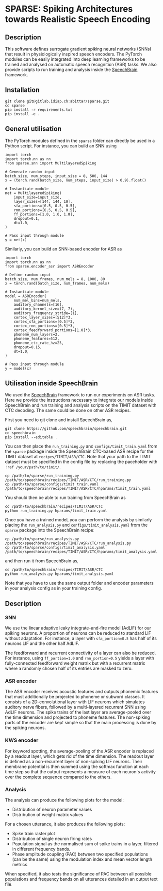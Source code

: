 <!--
SPDX-FileCopyrightText: Copyright © 2024 Idiap Research Institute <contact@idiap.ch>

SPDX-FileContributor: Alexandre Bittar abittar@idiap.ch>

SPDX-License-Identifier: BSD-3-Clause
--->

# SPARSE: Spiking Architectures towards Realistic Speech Encoding

## Description

This software defines surrogate gradient spiking neural networks (SNNs) that result
in physiologically inspired speech encoders. The PyTorch modules can be easily
integrated into deep learning frameworks to be trained and analysed on automatic
speech recognition (ASR) tasks. We also provide scripts to run training and analysis
inside the [SpeechBrain](https://github.com/speechbrain/speechbrain) framework.

## Installation
```
git clone git@gitlab.idiap.ch:abittar/sparse.git
cd sparse
pip install -r requirements.txt
pip install -e .
```

## General utilisation

The PyTorch modules defined in the `sparse` folder can directly be used in a
Python script. For instance, you can build an SNN using

```
import torch
import torch.nn as nn
from sparse.snn import MultilayeredSpiking

# Generate random input
batch_size, num_steps, input_size = 8, 500, 144
x = (torch.rand(batch_size, num_steps, input_size) > 0.9).float()

# Instantiate module
net = MultilayeredSpiking(
    input_size=input_size,
    layer_sizes=[144, 144, 10],
    sfa_portions=[0.5, 0.5, 0.5],
    rnn_portions=[0.5, 0.5, 0.5],
    ff_portions=[1.0, 1.0, 1.0],
    dropout=0.1,
    dt=1.0,
)

# Pass input through module
y = net(x)
```

Similarly, you can build an SNN-based encoder for ASR as
```
import torch
import torch.nn as nn
from sparse.encoder_asr import ASREncoder

# Define random input
batch_size, num_frames, num_mels = 8, 1000, 80
x = torch.rand(batch_size, num_frames, num_mels)

# Instantiate module
model = ASREncoder(
    num_mel_bins=num_mels,
    auditory_channels=[16],
    auditory_kernel_size=(7, 7),
    auditory_frequency_stride=[1],
    cortex_layer_sizes=[512]*3,
    cortex_sfa_portions=[0.5]*3,
    cortex_rnn_portions=[0.5]*3,
    cortex_feedforward_portions=[1.0]*3,
    phoneme_num_layers=2,
    phoneme_features=512,
    phoneme_ctc_rate_hz=25,
    dropout=0.15,
    dt=1.0,
)

# Pass input through module
y = model(x)
```

## Utilisation inside SpeechBrain

We used the [SpeechBrain](https://github.com/speechbrain/speechbrain) framework
to run our experiments on ASR tasks. Here we provide the instructions necessary
to integrate our models inside SpeechBrain and run training and analysis
scripts on the TIMIT dataset with CTC decoding. The same could be done on other
ASR recipes.

First you need to git clone and install SpeechBrain as,
```
git clone https://github.com/speechbrain/speechbrain.git
cd speechbrain
pip install --editable .
```

You can then place the `run_training.py` and `configs/timit_train.yaml` from the
`sparse` package inside the SpeechBrain CTC-based ASR recipe for the TIMIT dataset at
`recipes/TIMIT/ASR/CTC`. Note that your path to the TIMIT dataset must be specified
in the config file by replacing the paceholder with `!ref /your/path/to/timit/`.
```
cp /path/to/sparse/run_training.py /path/to/speechbrain/recipes/TIMIT/ASR/CTC/run_training.py
cp /path/to/sparse/configs/timit_train.yaml /path/to/speechbrain/recipes/TIMIT/ASR/CTC/hparams/timit_train.yaml
```
You should then be able to run training from SpeechBrain as
```
cd /path/to/speechbrain/recipes/TIMIT/ASR/CTC
python run_training.py hparams/timit_train.yaml
```
Once you have a trained model, you can perform the analysis by similarly placing the `run_analysis.py` and `configs/timit_analysis.yaml` from the
`sparse` package into the SpeechBrain recipe: 
```
cp /path/to/sparse/run_analysis.py /path/to/speechbrain/recipes/TIMIT/ASR/CTC/run_analysis.py
cp /path/to/sparse/configs/timit_analysis.yaml /path/to/speechbrain/recipes/TIMIT/ASR/CTC/hparams/timit_analysis.yaml
```
and then run it from SpeechBrain as,
```
cd /path/to/speechbrain/recipes/TIMIT/ASR/CTC
python run_analysis.py hparams/timit_analysis.yaml
```
Note that you have to use the same output folder and encoder parameters in your analysis config as in your training config.

## Description

### SNN
We use the linear adaptive leaky integrate-and-fire model (AdLIF) for our spiking neurons. A proportion of neurons can be reduced to standard LIF without adaptation. For instance, a layer with `sfa_portion=0.5` has half of its neurons LIF and the other half AdLIF. 

The feedforward and recurrent connectivity of a layer can also be reduced. For instance, using `ff_portion=1.0` and `rnn_portion=0.5` yields a layer with fully-connected feedforward weight matrix but with a recurrent matrix where a randomly chosen half of its entries are masked to zero.

### ASR encoder
The ASR encoder receives acoustic features and outputs phonemic features that must additionally be projected to phoneme or subword classes. It consists of a 2D-convolutional layer with LIF neurons which simulates auditory nerve fibers, followed by a multi-layered recurrent SNN using AdLIF neurons. The spike trains of the last layer are average-pooled
over the time dimension and projected to phoneme features. The non-spiking parts of the encoder are kept simple so that the main processing is done by the spiking neurons.

### KWS encoder
For keyword spotting, the average-pooling of the ASR encoder is replaced by a readout layer, which gets rid of the time dimension. The readout layer is defined as a non-recurrent layer of non-spiking LIF neurons. Their membrane potential is then summed using the softmax function at each time step so that the output represents a measure of each neuron's activity over the complete sequence compared to the others. 

### Analysis
The analysis can produce the following plots for the model:
- Distribution of neuron parameter values
- Distribution of weight matrix values

For a chosen utterance, it also produces the following plots:
- Spike train raster plot 
- Distribution of single neuron firing rates
- Population signal as the normalised sum of spike trains in a layer, filtered in different frequency bands.
- Phase amplitude coupling (PAC) between two specified populations (can be the same) using the modulation index and mean vector length metrics.

When specified, it also tests the significance of PAC between all possible populations and frequency bands on all utterances detailed in an output text file.


